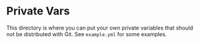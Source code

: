 # Private Vars

This directory is where you can put your own private variables that should not be distributed with Git. See `example.yml` for some examples.
